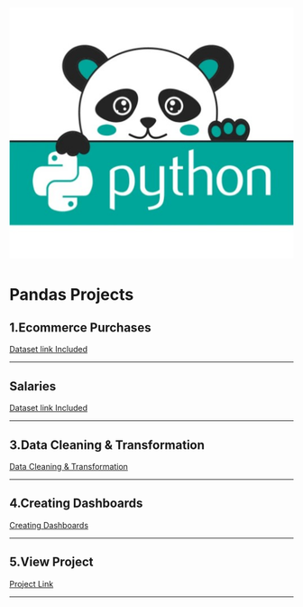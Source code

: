 # <p align="center"> ![alt text](https://github.com/Dimitrov-S-Dev-Python/Pandas_Projects/blob/master/pandas.jpg) <p>
# Pandas Projects
## 1.Ecommerce Purchases
[Dataset link Included](https://github.com/Dimitrov-S-Dev-Python/Pandas_Projects/blob/master/1.Ecommerce%20Purchases/Ecommerce_Purchases.ipynb)

---
## Salaries
[Dataset link Included](https://github.com/Dimitrov-S-Dev-Python/Sales_Analysis_PBI/blob/master/2.Business%20Request%20%26%20Demand%20Overview/Business%20Demand%20Overview%20%26%20User%20Stories%20(Filled%20Out).docx)

---
## 3.Data Cleaning & Transformation
[Data Cleaning & Transformation](https://github.com/Dimitrov-S-Dev-Python/Sales_Analysis_PBI/tree/master/3.Data%20Cleaning_%26_Transformation)

---
## 4.Creating Dashboards
[Creating Dashboards](https://github.com/Dimitrov-S-Dev-Python/Sales_Analysis_PBI/tree/master/3.Data%20Cleaning_%26_Transformation)

---
## 5.View Project
[Project Link](https://app.powerbi.com/view?r=eyJrIjoiZjJmNGFlYWQtN2VlNi00OWE5LTk2OWYtNWY1ZGZjNTAwNjRhIiwidCI6ImYzODM5ZWQ3LWU3NjItNDA0MS04MmNmLWFlZDEwNTcyYjE0ZiIsImMiOjl9)

---